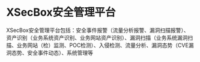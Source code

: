 # XSecBox安全管理平台
XSecBox安全管理平台包括：安全事件报警（流量分析报警、漏洞扫描报警）、 资产识别（业务系统资产识别、业务网站资产识别）、漏洞扫描（业务系统漏洞扫描、业务网站（检）监测、POC检测）、入侵检测、流量分析、漏洞态势（CVE漏洞态势、安全事件动态）、系统管理等
